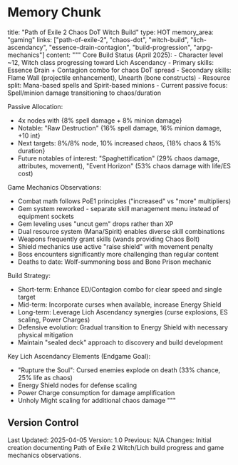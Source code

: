 # Memory Chunk

<chunk>
title: "Path of Exile 2 Chaos DoT Witch Build"
type: HOT
memory_area: "gaming"
links: ["path-of-exile-2", "chaos-dot", "witch-build", "lich-ascendancy", "essence-drain-contagion", "build-progression", "arpg-mechanics"]
content: """
Core Build Status (April 2025):
- Character level ~12, Witch class progressing toward Lich Ascendancy
- Primary skills: Essence Drain + Contagion combo for chaos DoT spread
- Secondary skills: Flame Wall (projectile enhancement), Unearth (bone constructs)
- Resource split: Mana-based spells and Spirit-based minions
- Current passive focus: Spell/minion damage transitioning to chaos/duration

Passive Allocation:
- 4x nodes with {8% spell damage + 8% minion damage}
- Notable: "Raw Destruction" {16% spell damage, 16% minion damage, +10 int}
- Next targets: 8%/8% node, 10% increased chaos, {18% chaos & 15% duration}
- Future notables of interest: "Spaghettification" (29% chaos damage, attributes, movement), "Event Horizon" (53% chaos damage with life/ES cost)

Game Mechanics Observations:
- Combat math follows PoE1 principles ("increased" vs "more" multipliers)
- Gem system reworked - separate skill management menu instead of equipment sockets
- Gem leveling uses "uncut gem" drops rather than XP
- Dual resource system (Mana/Spirit) enables diverse skill combinations
- Weapons frequently grant skills (wands providing Chaos Bolt)
- Shield mechanics use active "raise shield" with movement penalty
- Boss encounters significantly more challenging than regular content
- Deaths to date: Wolf-summoning boss and Bone Prison mechanic

Build Strategy:
- Short-term: Enhance ED/Contagion combo for clear speed and single target
- Mid-term: Incorporate curses when available, increase Energy Shield
- Long-term: Leverage Lich Ascendancy synergies (curse explosions, ES scaling, Power Charges)
- Defensive evolution: Gradual transition to Energy Shield with necessary physical mitigation
- Maintain "sealed deck" approach to discovery and build development

Key Lich Ascendancy Elements (Endgame Goal):
- "Rupture the Soul": Cursed enemies explode on death (33% chance, 25% life as chaos)
- Energy Shield nodes for defense scaling
- Power Charge consumption for damage amplification
- Unholy Might scaling for additional chaos damage
"""
</chunk>

## Version Control
Last Updated: 2025-04-05
Version: 1.0
Previous: N/A
Changes: Initial creation documenting Path of Exile 2 Witch/Lich build progress and game mechanics observations.
